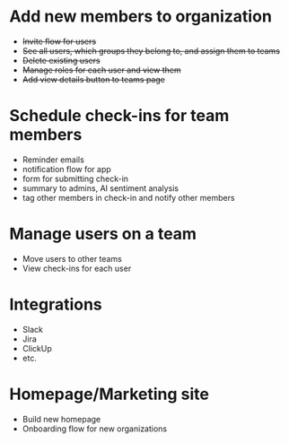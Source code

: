 # Add new members to organization
- ~~Invite flow for users~~
- ~~See all users, which groups they belong to, and assign them to teams~~
- ~~Delete existing users~~
- ~~Manage roles for each user and view them~~
 - ~~Add view details button to teams page~~

# Schedule check-ins for team members
- Reminder emails
- notification flow for app
- form for submitting check-in
- summary to admins, AI sentiment analysis
- tag other members in check-in and notify other members

# Manage users on a team
- Move users to other teams
- View check-ins for each user

# Integrations
- Slack
- Jira
- ClickUp
- etc.

# Homepage/Marketing site
- Build new homepage
- Onboarding flow for new organizations